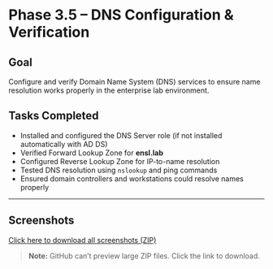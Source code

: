 # Phase 3.5 – DNS Configuration & Verification  

## Goal  
Configure and verify Domain Name System (DNS) services to ensure name resolution works properly in the enterprise lab environment.  

## Tasks Completed  
- Installed and configured the DNS Server role (if not installed automatically with AD DS)  
- Verified Forward Lookup Zone for **ensl.lab**  
- Configured Reverse Lookup Zone for IP-to-name resolution  
- Tested DNS resolution using `nslookup` and ping commands  
- Ensured domain controllers and workstations could resolve names properly  

---

## Screenshots  
[Click here to download all screenshots (ZIP)](./SCREENSHOTS_PHASE_3.5.zip)  
> **Note:** GitHub can’t preview large ZIP files. Click the link to download.
